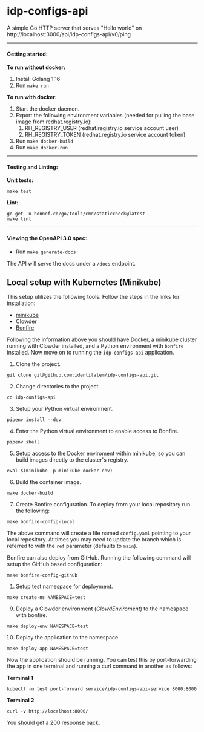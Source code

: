 # idp-configs-api

A simple Go HTTP server that serves "Hello world" on http://localhost:3000/api/idp-configs-api/v0/ping

---

#### Getting started:


**To run without docker:**

1. Install Golang 1.16
2. Run `make run`

**To run with docker:**
1. Start the docker daemon.
2. Export the following environment variables (needed for pulling the base image from redhat.registry.io):
   1. RH_REGISTRY_USER (redhat.registry.io service account user)
   2. RH_REGISTRY_TOKEN (redhat.registry.io service account token)
3. Run `make docker-build`
4. Run `make docker-run`

---

#### Testing and Linting:

**Unit tests:**
```
make test
```
**Lint:**
```
go get -u honnef.co/go/tools/cmd/staticcheck@latest
make lint
```

---
#### Viewing the OpenAPI 3.0 spec:

* Run `make generate-docs`

The API will serve the docs under a `/docs` endpoint.

## Local setup with Kubernetes (Minikube)

This setup utilizes the following tools. Follow the steps in the links for installation:
- [minikube](https://minikube.sigs.k8s.io/docs/)
- [Clowder](https://github.com/RedHatInsights/clowder)
- [Bonfire](https://github.com/RedHatInsights/bonfire)

Following the information above you should have Docker, a minikube cluster running with Clowder installed, and a Python environment with `bonfire` installed. Now move on to running the `idp-configs-api` application.

1. Clone the project.
```
git clone git@github.com:identitatem/idp-configs-api.git
```
2. Change directories to the project.
```
cd idp-configs-api
```
3. Setup your Python virtual environment.
```
pipenv install --dev
```
4. Enter the Python virtual environment to enable access to Bonfire.
```
pipenv shell
```
5. Setup access to the Docker enviroment within minikube, so you can build images directly to the cluster's registry.
```
eval $(minikube -p minikube docker-env)
```
6. Build the container image.
```
make docker-build
```
7. Create Bonfire configuration. To deploy from your local repository run the following:
```
make bonfire-config-local
```
The above command will create a file named `config.yaml` pointing to your local repository. At times you may need to update the branch which is referred to with the `ref` parameter (defaults to `main`).

Bonfire can also deploy from GitHub. Running the following command will setup the GitHub based configuration:
```
make bonfire-config-github
```
1. Setup test namespace for deployment.
```
make create-ns NAMESPACE=test
```
9. Deploy a Clowder environment (*ClowdEnviroment*) to the namespace with bonfire.
```
make deploy-env NAMESPACE=test
```
10. Deploy the application to the namespace.
```
make deploy-app NAMESPACE=test
```

Now the application should be running. You can test this by port-forwarding the app in one terminal and running a curl command in another as follows:

**Terminal 1**
```
kubectl -n test port-forward service/idp-configs-api-service 8000:8000
```
**Terminal 2**
```
curl -v http://localhost:8000/
```

You should get a 200 response back.

